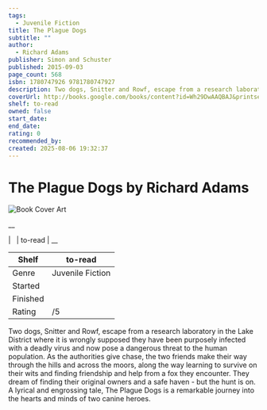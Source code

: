 ```yaml
---
tags:
  - Juvenile Fiction
title: The Plague Dogs
subtitle: ""
author:
  - Richard Adams
publisher: Simon and Schuster
published: 2015-09-03
page_count: 568
isbn: 1780747926 9781780747927
description: Two dogs, Snitter and Rowf, escape from a research laboratory in the Lake District where it is wrongly supposed they have been purposely infected with a deadly virus and now pose a dangerous threat to the human population. As the authorities give chase, the two friends make their way through the hills and across the moors, along the way learning to survive on their wits and finding friendship and help from a fox they encounter. They dream of finding their original owners and a safe haven - but the hunt is on. A lyrical and engrossing tale, The Plague Dogs is a remarkable journey into the hearts and minds of two canine heroes.
coverUrl: http://books.google.com/books/content?id=Wh29DwAAQBAJ&printsec=frontcover&img=1&zoom=1&source=gbs_api
shelf: to-read
owned: false
start_date:
end_date:
rating: 0
recommended_by:
created: 2025-08-06 19:32:37
---
```


# The Plague Dogs by Richard Adams

![Book Cover Art](http://books.google.com/books/content?id=Wh29DwAAQBAJ&printsec=frontcover&img=1&zoom=1&source=gbs_api)

__


| &nbsp; | to-read | __

| Shelf | to-read |
| --- | --- |
| Genre | Juvenile Fiction |
| Started |  |
| Finished |  |
| Rating | /5 |

Two dogs, Snitter and Rowf, escape from a research laboratory in the Lake District where it is wrongly supposed they have been purposely infected with a deadly virus and now pose a dangerous threat to the human population. As the authorities give chase, the two friends make their way through the hills and across the moors, along the way learning to survive on their wits and finding friendship and help from a fox they encounter. They dream of finding their original owners and a safe haven - but the hunt is on. A lyrical and engrossing tale, The Plague Dogs is a remarkable journey into the hearts and minds of two canine heroes.